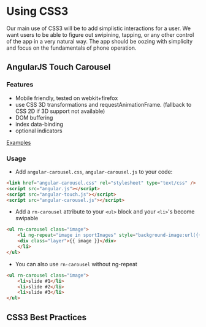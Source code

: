 Using CSS3
======================

Our main use of CSS3 will be to add simplistic interactions for a user.
We want users to be able to figure out swipining, tapping, or any other control of the app in a
very natural way. The app should be oozing with simplicity and focus on the fundamentals of phone operation.

## AngularJS Touch Carousel

### Features

- Mobile friendly, tested on webkit+firefox
- use CSS 3D transformations and requestAnimationFrame. (fallback to CSS 2D if 3D support not available)
- DOM buffering
- index data-binding
- optional indicators

[Examples](http://blog.revolunet.com/angular-carousel/)

### Usage
- Add `angular-carousel.css`, `angular-carousel.js` to your code:

```html
<link href="angular-carousel.css" rel="stylesheet" type="text/css" />
<script src="angular.js"></script>
<script src="angular-touch.js"></script>
<script src="angular-carousel.js"></script>
```

- Add a `rn-carousel` attribute to your `<ul>` block and your `<li>`'s become swipable

```html
<ul rn-carousel class="image">
    <li ng-repeat="image in sportImages" style="background-image:url({{ image }});">
	<div class="layer">{{ image }}</div>
    </li>
</ul>
```

- You can also use `rn-carousel` without ng-repeat

```html
<ul rn-carousel class="image">
    <li>slide #1</li>
    <li>slide #2</li>
    <li>slide #3</li>
</ul>
```

## CSS3 Best Practices



